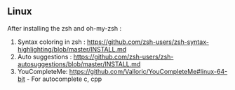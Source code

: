 ## Linux

After installing the zsh and oh-my-zsh :

1. Syntax coloring in zsh : https://github.com/zsh-users/zsh-syntax-highlighting/blob/master/INSTALL.md
2. Auto suggestions : https://github.com/zsh-users/zsh-autosuggestions/blob/master/INSTALL.md
3. YouCompleteMe: https://github.com/Valloric/YouCompleteMe#linux-64-bit - For autocomplete c, cpp

